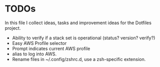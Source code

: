 # TODOs

In this file I collect ideas, tasks and improvement ideas for the Dotfiles project.

- Ability to verify if a stack set is operational (status? version? verify?)
- Easy AWS Profile selector
- Prompt indicates current AWS profile
- alias to log into AWS.
- Rename files in ~/.config/zshrc.d, use a zsh-specific extension.

